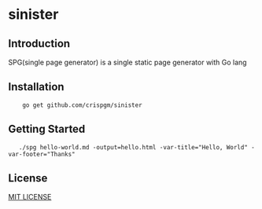 # sinister

## Introduction

SPG(single page generator) is a single static page generator with Go lang

## Installation

```
    go get github.com/crispgm/sinister
```

## Getting Started

```
   ./spg hello-world.md -output=hello.html -var-title="Hello, World" -var-footer="Thanks"
```

## License

[MIT LICENSE](https://github.com/crispgm/sinister/blob/master/LICENSE)
